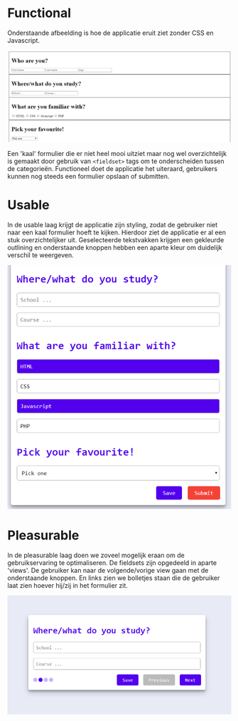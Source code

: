 # Functional
Onderstaande afbeelding is hoe de applicatie eruit ziet zonder CSS en Javascript.

![Functional](./img/functional.png)

Een 'kaal' formulier die er niet heel mooi uitziet maar nog wel overzichtelijk is gemaakt door gebruik van `<fieldset>` tags om te onderscheiden tussen de categorieën. Functioneel doet de applicatie het uiteraard, gebruikers kunnen nog steeds een formulier opslaan of submitten.

# Usable
In de usable laag krijgt de applicatie zijn styling, zodat de gebruiker niet naar een kaal formulier hoeft te kijken. Hierdoor ziet de applicatie er al een stuk overzichtelijker uit. Geselecteerde tekstvakken krijgen een gekleurde outlining en onderstaande knoppen hebben een aparte kleur om duidelijk verschil te weergeven.

![usable](./img/usable.png)


# Pleasurable
In de pleasurable laag doen we zoveel mogelijk eraan om de gebruikservaring te optimaliseren. De fieldsets zijn opgedeeld in aparte 'views'. De gebruiker kan naar de volgende/vorige view gaan met de onderstaande knoppen. En links zien we bolletjes staan die de gebruiker laat zien hoever hij/zij in het formulier zit.

 ![pleasurable](./img/pleasurable.png)